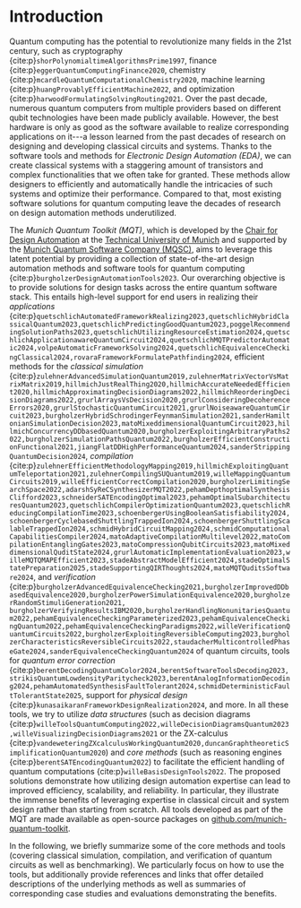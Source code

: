 # Introduction

Quantum computing has the potential to revolutionize many fields in the 21st century, such as cryptography {cite:p}`shorPolynomialtimeAlgorithmsPrime1997`, finance {cite:p}`eggerQuantumComputingFinance2020`, chemistry {cite:p}`mcardleQuantumComputationalChemistry2020`, machine learning {cite:p}`huangProvablyEfficientMachine2022`, and optimization {cite:p}`harwoodFormulatingSolvingRouting2021`. Over the past decade, numerous quantum computers from multiple providers based on different qubit technologies have been made publicly available.
However, the best hardware is only as good as the software available to realize corresponding applications on it---a lesson learned from the past decades of research on designing and developing classical circuits and systems.
Thanks to the software tools and methods for _Electronic Design Automation (EDA)_, we can create classical systems with a staggering amount of transistors and complex functionalities that we often take for granted.
These methods allow designers to efficiently and automatically handle the intricacies of such systems and optimize their performance.
Compared to that, most existing software solutions for quantum computing leave the decades of research on design automation methods underutilized.

The _Munich Quantum Toolkit (MQT)_, which is developed by the [Chair for Design Automation](https://www.cda.cit.tum.de/) at the [Technical University of Munich](https://www.tum.de/) and supported by the [Munich Quantum Software Company (MQSC)](https://munichquantum.software), aims to leverage this latent potential by providing a collection of state-of-the-art design automation methods and software tools for quantum computing {cite:p}`burgholzerDesignAutomationTools2023`.
Our overarching objective is to provide solutions for design tasks across the entire quantum software stack.
This entails high-level support for end users in realizing their _applications_ {cite:p}`quetschlichAutomatedFrameworkRealizing2023,quetschlichHybridClassicalQuantum2023,quetschlichPredictingGoodQuantum2023,poggelRecommendingSolutionPaths2023,quetschlichUtilizingResourceEstimation2024,quetschlichApplicationawareQuantumCircuit2024,quetschlichMQTPredictorAutomatic2024,volpeAutomaticFrameworkSolving2024,quetschlichEquivalenceCheckingClassical2024,rovaraFrameworkFormulatePathfinding2024`, efficient methods for the _classical simulation_ {cite:p}`zulehnerAdvancedSimulationQuantum2019,zulehnerMatrixVectorVsMatrixMatrix2019,hillmichJustRealThing2020,hillmichAccurateNeededEfficient2020,hillmichApproximatingDecisionDiagrams2022,hillmichReorderingDecisionDiagrams2022,grurlArraysVsDecision2020,grurlConsideringDecoherenceErrors2020,grurlStochasticQuantumCircuit2021,grurlNoiseawareQuantumCircuit2023,burgholzerHybridSchrodingerFeynmanSimulation2021,sanderHamiltonianSimulationDecision2023,matoMixeddimensionalQuantumCircuit2023,hillmichConcurrencyDDbasedQuantum2020,burgholzerExploitingArbitraryPaths2022,burgholzerSimulationPathsQuantum2022,burgholzerEfficientConstructionFunctional2021,jiangFlatDDHighPerformanceQuantum2024,sanderStrippingQuantumDecision2024`, _compilation_ {cite:p}`zulehnerEfficientMethodologyMapping2019,hillmichExploitingQuantumTeleportation2021,zulehnerCompilingSUQuantum2019,willeMappingQuantumCircuits2019,willeEfficientCorrectCompilation2020,burgholzerLimitingSearchSpace2022,adarshSyReCSynthesizerMQT2022,pehamDepthoptimalSynthesisClifford2023,schneiderSATEncodingOptimal2023,pehamOptimalSubarchitecturesQuantum2023,quetschlichCompilerOptimizationQuantum2023,quetschlichReducingCompilationTime2023,schoenbergerUsingBooleanSatisfiability2024,schoenbergerCyclebasedShuttlingTrappedIon2024,schoenbergerShuttlingScalableTrappedIon2024,schmidHybridCircuitMapping2024,schmidComputationalCapabilitiesCompiler2024,matoAdaptiveCompilationMultilevel2022,matoCompilationEntanglingGates2023,matoCompressionQubitCircuits2023,matoMixeddimensionalQuditState2024,grurlAutomaticImplementationEvaluation2023,willeMQTQMAPEfficient2023,stadeAbstractModelEfficient2024,stadeOptimalStatePreparation2025,stadeSupportingQIRThoughts2024,matoMQTQuditsSoftware2024`, and _verification_ {cite:p}`burgholzerAdvancedEquivalenceChecking2021,burgholzerImprovedDDbasedEquivalence2020,burgholzerPowerSimulationEquivalence2020,burgholzerRandomStimuliGeneration2021, burgholzerVerifyingResultsIBM2020,burgholzerHandlingNonunitariesQuantum2022,pehamEquivalenceCheckingParameterized2023,pehamEquivalenceCheckingQuantum2022,pehamEquivalenceCheckingParadigms2022,willeVerificationQuantumCircuits2022,burgholzerExploitingReversibleComputing2023,burgholzerCharacteristicsReversibleCircuits2022,staudacherMulticontrolledPhaseGate2024,sanderEquivalenceCheckingQuantum2024` of quantum circuits, tools for _quantum error correction_ {cite:p}`berentDecodingQuantumColor2024,berentSoftwareToolsDecoding2023,strikisQuantumLowdensityParitycheck2023,berentAnalogInformationDecoding2024,pehamAutomatedSynthesisFaultTolerant2024,schmidDeterministicFaultTolerantState2025`, support for _physical design_ {cite:p}`kunasaikaranFrameworkDesignRealization2024`, and more.
In all these tools, we try to utilize _data structures_ (such as decision diagrams {cite:p}`willeToolsQuantumComputing2022,willeDecisionDiagramsQuantum2023,willeVisualizingDecisionDiagrams2021` or the ZX-calculus {cite:p}`vandeweteringZXcalculusWorkingQuantum2020,duncanGraphtheoreticSimplificationQuantum2020`) and _core methods_ (such as reasoning engines {cite:p}`berentSATEncodingQuantum2022`) to facilitate the efficient handling of quantum computations {cite:p}`willeBasisDesignTools2022`.
The proposed solutions demonstrate how utilizing design automation expertise can lead to improved efficiency, scalability, and reliability.
In particular, they illustrate the immense benefits of leveraging expertise in classical circuit and system design rather than starting from scratch.
All tools developed as part of the MQT are made available as open-source packages on [github.com/munich-quantum-toolkit](https://github.com/munich-quantum-toolkit).

In the following, we briefly summarize some of the core methods and tools (covering classical simulation, compilation, and verification of quantum circuits as well as benchmarking).
We particularly focus on how to use the tools, but additionally provide references and links that offer detailed descriptions of the underlying methods as well as summaries of corresponding case studies and evaluations demonstrating the benefits.
